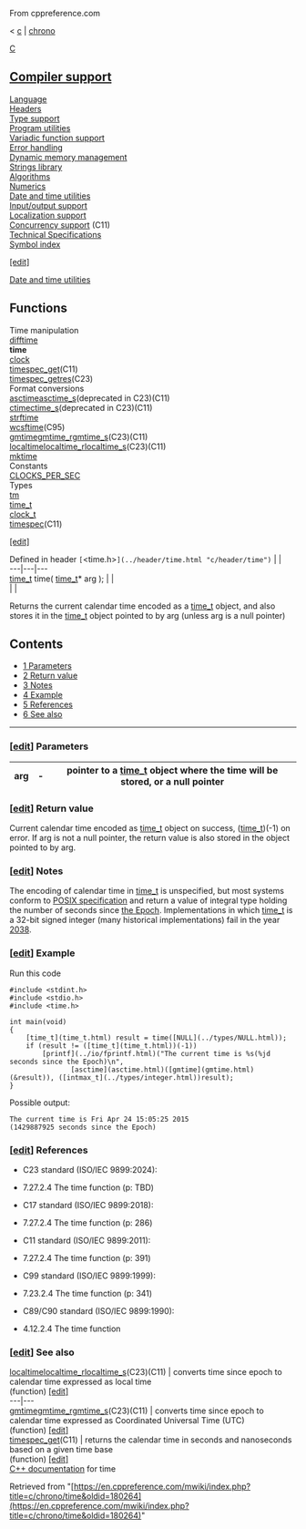 From cppreference.com

< [c](../../c.html "c")‎ | [chrono](../chrono.html "c/chrono")

[ C](../../c.html "c")

[Compiler support](../compiler_support.html "c/compiler support")  
---  
[Language](../language.html "c/language")  
[Headers](../header.html "c/header")  
[Type support](../types.html "c/types")  
[Program utilities](../program.html "c/program")  
[Variadic function support](../variadic.html "c/variadic")  
[Error handling](../error.html "c/error")  
[Dynamic memory management](../memory.html "c/memory")  
[Strings library](../string.html "c/string")  
[Algorithms](../algorithm.html "c/algorithm")  
[Numerics](../numeric.html "c/numeric")  
[Date and time utilities](../chrono.html "c/chrono")  
[Input/output support](../io.html "c/io")  
[Localization support](../locale.html "c/locale")  
[Concurrency support](../thread.html "c/thread") (C11)  
[Technical Specifications](../experimental.html "c/experimental")  
[Symbol index](../index.html "c/symbol index")  
  
[[edit]](https://en.cppreference.com/mwiki/index.php?title=Template:c/navbar_content&action=edit)

[ Date and time utilities](../chrono.html "c/chrono")

Functions  
---  
Time manipulation  
[difftime](difftime.html "c/chrono/difftime")  
**time**  
[clock](clock.html "c/chrono/clock")  
[timespec_get](timespec_get.html "c/chrono/timespec get")(C11)  
[timespec_getres](timespec_getres.html "c/chrono/timespec getres")(C23)  
Format conversions  
[asctimeasctime_s](asctime.html "c/chrono/asctime")(deprecated in C23)(C11)  
[ctimectime_s](ctime.html "c/chrono/ctime")(deprecated in C23)(C11)  
[strftime](strftime.html "c/chrono/strftime")  
[wcsftime](wcsftime.html "c/chrono/wcsftime")(C95)  
[gmtimegmtime_rgmtime_s](gmtime.html "c/chrono/gmtime")(C23)(C11)  
[localtimelocaltime_rlocaltime_s](localtime.html "c/chrono/localtime")(C23)(C11)  
[mktime](mktime.html "c/chrono/mktime")  
Constants  
[CLOCKS_PER_SEC](CLOCKS_PER_SEC.html "c/chrono/CLOCKS PER SEC")  
Types  
[tm](tm.html "c/chrono/tm")  
[time_t](time_t.html "c/chrono/time t")  
[clock_t](clock_t.html "c/chrono/clock t")  
[timespec](timespec.html "c/chrono/timespec")(C11)  
  
[[edit]](https://en.cppreference.com/mwiki/index.php?title=Template:c/chrono/navbar_content&action=edit)

Defined in header `[`<time.h>`](../header/time.html "c/header/time")` |  |   
---|---|---  
[time_t](time_t.html) time( [time_t](time_t.html)* arg ); |  |   
| |   
  
Returns the current calendar time encoded as a [time_t](time_t.html "c/chrono/time t") object, and also stores it in the [time_t](time_t.html "c/chrono/time t") object pointed to by arg (unless arg is a null pointer) 

## Contents

  * [1 Parameters](time.html#Parameters)
  * [2 Return value](time.html#Return_value)
  * [3 Notes](time.html#Notes)
  * [4 Example](time.html#Example)
  * [5 References](time.html#References)
  * [6 See also](time.html#See_also)

  
---  
  
### [[edit](https://en.cppreference.com/mwiki/index.php?title=c/chrono/time&action=edit&section=1 "Edit section: Parameters")] Parameters

arg  |  \-  |  pointer to a [time_t](time_t.html "c/chrono/time t") object where the time will be stored, or a null pointer   
---|---|---  
  
### [[edit](https://en.cppreference.com/mwiki/index.php?title=c/chrono/time&action=edit&section=2 "Edit section: Return value")] Return value

Current calendar time encoded as [time_t](time_t.html "c/chrono/time t") object on success, ([time_t](time_t.html))(-1) on error. If arg is not a null pointer, the return value is also stored in the object pointed to by arg. 

### [[edit](https://en.cppreference.com/mwiki/index.php?title=c/chrono/time&action=edit&section=3 "Edit section: Notes")] Notes

The encoding of calendar time in [time_t](time_t.html "c/chrono/time t") is unspecified, but most systems conform to [POSIX specification](https://pubs.opengroup.org/onlinepubs/9799919799/functions/time.html) and return a value of integral type holding the number of seconds since [the Epoch](https://pubs.opengroup.org/onlinepubs/9799919799/basedefs/V1_chap04.html#tag_04_15). Implementations in which [time_t](time_t.html "c/chrono/time t") is a 32-bit signed integer (many historical implementations) fail in the year [2038](https://en.wikipedia.org/wiki/Year_2038_problem "enwiki:Year 2038 problem"). 

### [[edit](https://en.cppreference.com/mwiki/index.php?title=c/chrono/time&action=edit&section=4 "Edit section: Example")] Example

Run this code
    
    
    #include <stdint.h>
    #include <stdio.h>
    #include <time.h>
     
    int main(void)
    {
        [time_t](time_t.html) result = time([NULL](../types/NULL.html));
        if (result != ([time_t](time_t.html))(-1))
            [printf](../io/fprintf.html)("The current time is %s(%jd seconds since the Epoch)\n",
                   [asctime](asctime.html)([gmtime](gmtime.html)(&result)), ([intmax_t](../types/integer.html))result);
    }

Possible output: 
    
    
    The current time is Fri Apr 24 15:05:25 2015
    (1429887925 seconds since the Epoch)

### [[edit](https://en.cppreference.com/mwiki/index.php?title=c/chrono/time&action=edit&section=5 "Edit section: References")] References

  * C23 standard (ISO/IEC 9899:2024): 



    

  * 7.27.2.4 The time function (p: TBD) 



  * C17 standard (ISO/IEC 9899:2018): 



    

  * 7.27.2.4 The time function (p: 286) 



  * C11 standard (ISO/IEC 9899:2011): 



    

  * 7.27.2.4 The time function (p: 391) 



  * C99 standard (ISO/IEC 9899:1999): 



    

  * 7.23.2.4 The time function (p: 341) 



  * C89/C90 standard (ISO/IEC 9899:1990): 



    

  * 4.12.2.4 The time function 



### [[edit](https://en.cppreference.com/mwiki/index.php?title=c/chrono/time&action=edit&section=6 "Edit section: See also")] See also

[ localtimelocaltime_rlocaltime_s](localtime.html "c/chrono/localtime")(C23)(C11) |  converts time since epoch to calendar time expressed as local time   
(function) [[edit]](https://en.cppreference.com/mwiki/index.php?title=Template:c/chrono/dsc_localtime&action=edit)  
---|---  
[ gmtimegmtime_rgmtime_s](gmtime.html "c/chrono/gmtime")(C23)(C11) |  converts time since epoch to calendar time expressed as Coordinated Universal Time (UTC)   
(function) [[edit]](https://en.cppreference.com/mwiki/index.php?title=Template:c/chrono/dsc_gmtime&action=edit)  
[ timespec_get](timespec_get.html "c/chrono/timespec get")(C11) |  returns the calendar time in seconds and nanoseconds based on a given time base   
(function) [[edit]](https://en.cppreference.com/mwiki/index.php?title=Template:c/chrono/dsc_timespec_get&action=edit)  
[C++ documentation](../../cpp/chrono/c/time.html "cpp/chrono/c/time") for time  
  
Retrieved from "[https://en.cppreference.com/mwiki/index.php?title=c/chrono/time&oldid=180264](https://en.cppreference.com/mwiki/index.php?title=c/chrono/time&oldid=180264)" 
